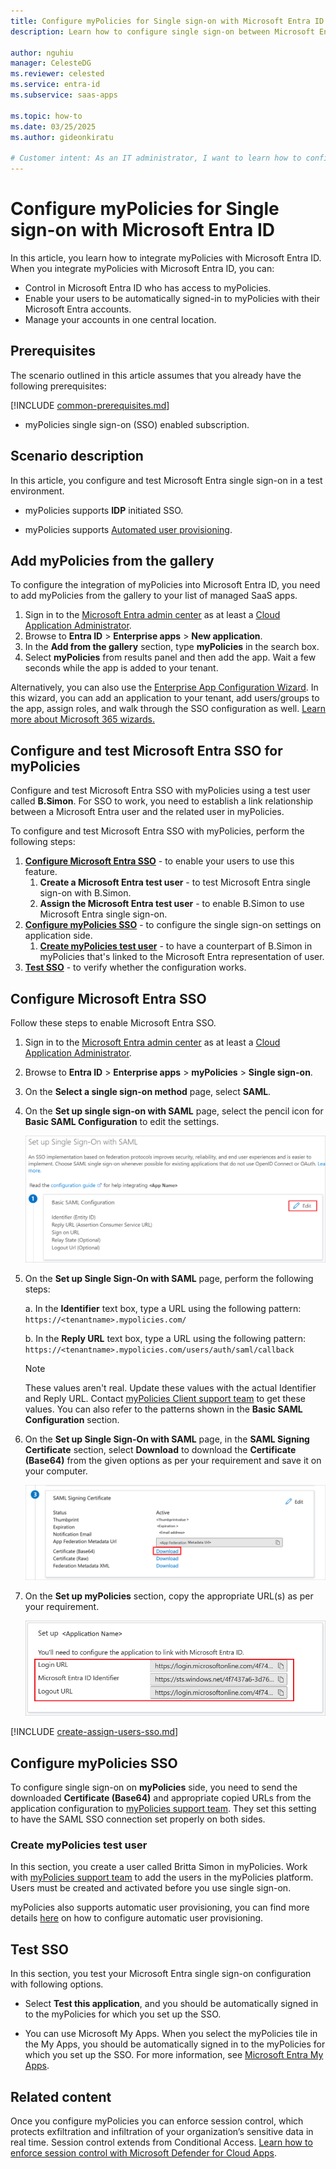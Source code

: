 ```yaml
---
title: Configure myPolicies for Single sign-on with Microsoft Entra ID
description: Learn how to configure single sign-on between Microsoft Entra ID and myPolicies.

author: nguhiu
manager: CelesteDG
ms.reviewer: celested
ms.service: entra-id
ms.subservice: saas-apps

ms.topic: how-to
ms.date: 03/25/2025
ms.author: gideonkiratu

# Customer intent: As an IT administrator, I want to learn how to configure single sign-on between Microsoft Entra ID and myPolicies so that I can control who has access to myPolicies, enable automatic sign-in with Microsoft Entra accounts, and manage my accounts in one central location.
---
```

# Configure myPolicies for Single sign-on with Microsoft Entra ID

In this article,  you learn how to integrate myPolicies with Microsoft Entra ID. When you integrate myPolicies with Microsoft Entra ID, you can:

* Control in Microsoft Entra ID who has access to myPolicies.
* Enable your users to be automatically signed-in to myPolicies with their Microsoft Entra accounts.
* Manage your accounts in one central location.

## Prerequisites
The scenario outlined in this article assumes that you already have the following prerequisites:

[!INCLUDE [common-prerequisites.md](~/identity/saas-apps/includes/common-prerequisites.md)]
* myPolicies single sign-on (SSO) enabled subscription.

## Scenario description

In this article,  you configure and test Microsoft Entra single sign-on in a test environment.

* myPolicies supports **IDP** initiated SSO.

* myPolicies supports [Automated user provisioning](mypolicies-provisioning-tutorial.md).

## Add myPolicies from the gallery

To configure the integration of myPolicies into Microsoft Entra ID, you need to add myPolicies from the gallery to your list of managed SaaS apps.

1. Sign in to the [Microsoft Entra admin center](https://entra.microsoft.com) as at least a [Cloud Application Administrator](~/identity/role-based-access-control/permissions-reference.md#cloud-application-administrator).
1. Browse to **Entra ID** > **Enterprise apps** > **New application**.
1. In the **Add from the gallery** section, type **myPolicies** in the search box.
1. Select **myPolicies** from results panel and then add the app. Wait a few seconds while the app is added to your tenant.

 Alternatively, you can also use the [Enterprise App Configuration Wizard](https://portal.office.com/AdminPortal/home?Q=Docs#/azureadappintegration). In this wizard, you can add an application to your tenant, add users/groups to the app, assign roles, and walk through the SSO configuration as well. [Learn more about Microsoft 365 wizards.](/microsoft-365/admin/misc/azure-ad-setup-guides)

<a name='configure-and-test-azure-ad-sso-for-mypolicies'></a>

## Configure and test Microsoft Entra SSO for myPolicies

Configure and test Microsoft Entra SSO with myPolicies using a test user called **B.Simon**. For SSO to work, you need to establish a link relationship between a Microsoft Entra user and the related user in myPolicies.

To configure and test Microsoft Entra SSO with myPolicies, perform the following steps:

1. **[Configure Microsoft Entra SSO](#configure-azure-ad-sso)** - to enable your users to use this feature.
    1. **Create a Microsoft Entra test user** - to test Microsoft Entra single sign-on with B.Simon.
    1. **Assign the Microsoft Entra test user** - to enable B.Simon to use Microsoft Entra single sign-on.
1. **[Configure myPolicies SSO](#configure-mypolicies-sso)** - to configure the single sign-on settings on application side.
    1. **[Create myPolicies test user](#create-mypolicies-test-user)** - to have a counterpart of B.Simon in myPolicies that's linked to the Microsoft Entra representation of user.
1. **[Test SSO](#test-sso)** - to verify whether the configuration works.

<a name='configure-azure-ad-sso'></a>

## Configure Microsoft Entra SSO

Follow these steps to enable Microsoft Entra SSO.

1. Sign in to the [Microsoft Entra admin center](https://entra.microsoft.com) as at least a [Cloud Application Administrator](~/identity/role-based-access-control/permissions-reference.md#cloud-application-administrator).
1. Browse to **Entra ID** > **Enterprise apps** > **myPolicies** > **Single sign-on**.
1. On the **Select a single sign-on method** page, select **SAML**.
1. On the **Set up single sign-on with SAML** page, select the pencil icon for **Basic SAML Configuration** to edit the settings.

   ![Edit Basic SAML Configuration](common/edit-urls.png)

1. On the **Set up Single Sign-On with SAML** page, perform the following steps:

    a. In the **Identifier** text box, type a URL using the following pattern:
    `https://<tenantname>.mypolicies.com/`

    b. In the **Reply URL** text box, type a URL using the following pattern:
    `https://<tenantname>.mypolicies.com/users/auth/saml/callback`

	> [!NOTE]
	> These values aren't real. Update these values with the actual Identifier and Reply URL. Contact [myPolicies Client support team](mailto:support@mypolicies.com) to get these values. You can also refer to the patterns shown in the **Basic SAML Configuration** section.

1. On the **Set up Single Sign-On with SAML** page, in the **SAML Signing Certificate** section, select **Download** to download the **Certificate (Base64)** from the given options as per your requirement and save it on your computer.

	![The Certificate download link](common/certificatebase64.png)

1. On the **Set up myPolicies** section, copy the appropriate URL(s) as per your requirement.

	![Copy configuration URLs](common/copy-configuration-urls.png)

<a name='create-an-azure-ad-test-user'></a>

[!INCLUDE [create-assign-users-sso.md](~/identity/saas-apps/includes/create-assign-users-sso.md)]

## Configure myPolicies SSO

To configure single sign-on on **myPolicies** side, you need to send the downloaded **Certificate (Base64)** and appropriate copied URLs from the application configuration to [myPolicies support team](mailto:support@mypolicies.com). They set this setting to have the SAML SSO connection set properly on both sides.

### Create myPolicies test user

In this section, you create a user called Britta Simon in myPolicies. Work with [myPolicies support team](mailto:support@mypolicies.com) to add the users in the myPolicies platform. Users must be created and activated before you use single sign-on.

myPolicies also supports automatic user provisioning, you can find more details [here](./mypolicies-provisioning-tutorial.md) on how to configure automatic user provisioning.

## Test SSO

In this section, you test your Microsoft Entra single sign-on configuration with following options.

* Select **Test this application**, and you should be automatically signed in to the myPolicies for which you set up the SSO.

* You can use Microsoft My Apps. When you select the myPolicies tile in the My Apps, you should be automatically signed in to the myPolicies for which you set up the SSO. For more information, see [Microsoft Entra My Apps](/azure/active-directory/manage-apps/end-user-experiences#azure-ad-my-apps).

## Related content

Once you configure myPolicies you can enforce session control, which protects exfiltration and infiltration of your organization’s sensitive data in real time. Session control extends from Conditional Access. [Learn how to enforce session control with Microsoft Defender for Cloud Apps](/cloud-app-security/proxy-deployment-aad).
